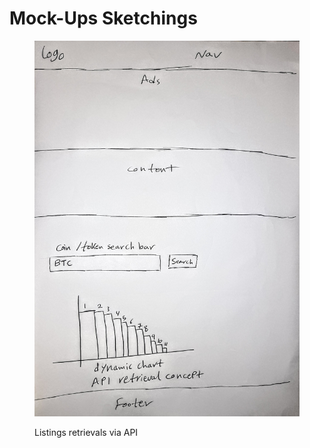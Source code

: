 # Mock-Ups Sketchings



<figure><img src="../.gitbook/assets/20240130_205947~2.jpg" alt=""><figcaption><p>Listings retrievals via API</p></figcaption></figure>
